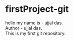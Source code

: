 # firstProject-git
hello my name is - ujjal das.
<br>
Author - ujjal das.
<br>
This is my first git repository.

